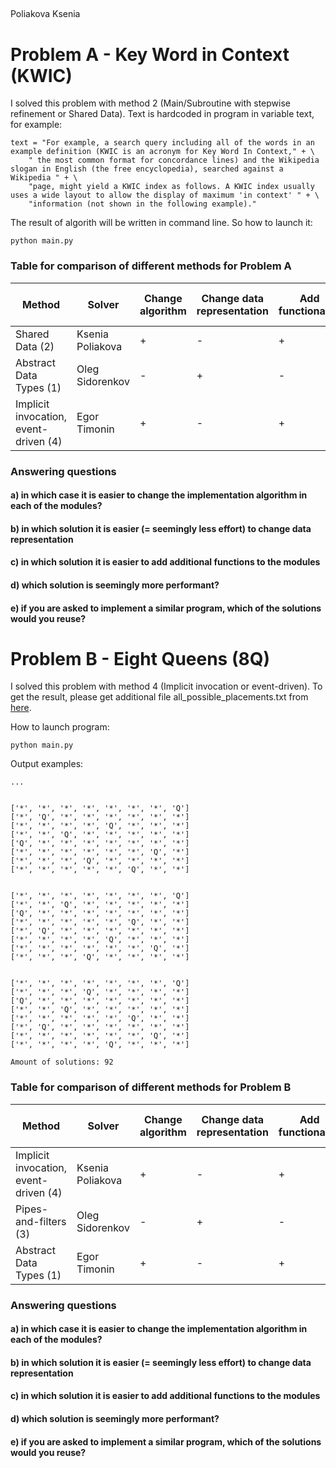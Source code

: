 ##
 Poliakova Ksenia

# Problem A - Key Word in Context (KWIC)

I solved this problem with method 2 (Main/Subroutine with stepwise refinement or Shared Data).
Text is hardcoded in program in variable text, for example:

```
text = "For example, a search query including all of the words in an example definition (KWIC is an acronym for Key Word In Context," + \
    " the most common format for concordance lines) and the Wikipedia slogan in English (the free encyclopedia), searched against a Wikipedia " + \
    "page, might yield a KWIC index as follows. A KWIC index usually uses a wide layout to allow the display of maximum 'in context' " + \
    "information (not shown in the following example)."
```

The result of algorith will be written in command line. So how to launch it:
```
python main.py
```

### Table for comparison of different methods for Problem A

| Method                                       | Solver           | Change algorithm | Change data representation | Add functionality | Seem more performance | Ease of reuse |
|----------------------------------------------|------------------|------------------|----------------------------|-------------------|-----------------------|---------------|
| Shared Data (2)                              | Ksenia Poliakova | +                | -                          | +                 | +                     | -             |
| Abstract Data Types (1)                      | Oleg Sidorenkov  | -                | +                          | -                 | -                     | +             |
| Implicit invocation, event-driven (4)        | Egor Timonin     | +                | -                          | +                 | +                     | -             |

### Answering questions

#### a) in which case it is easier to change the implementation algorithm in each of the modules? 
#### b) in which solution it is easier (= seemingly less effort) to change data representation
#### c) in which solution it is easier to add additional functions to the modules
#### d) which solution is seemingly more performant?
#### e) if you are asked to implement a similar program, which of the solutions would you reuse?

# Problem B - Eight Queens (8Q)

I solved this problem with method 4 (Implicit invocation or event-driven).
To get the result, please get additional file all_possible_placements.txt from [here](https://disk.yandex.com/d/kawmuTKwB37F3g).

How to launch program:
```
python main.py
```

Output examples:
```
...


['*', '*', '*', '*', '*', '*', '*', 'Q']
['*', 'Q', '*', '*', '*', '*', '*', '*']
['*', '*', '*', '*', 'Q', '*', '*', '*']
['*', '*', 'Q', '*', '*', '*', '*', '*']
['Q', '*', '*', '*', '*', '*', '*', '*']
['*', '*', '*', '*', '*', '*', 'Q', '*']
['*', '*', '*', 'Q', '*', '*', '*', '*']
['*', '*', '*', '*', '*', 'Q', '*', '*']


['*', '*', '*', '*', '*', '*', '*', 'Q']
['*', '*', 'Q', '*', '*', '*', '*', '*']
['Q', '*', '*', '*', '*', '*', '*', '*']
['*', '*', '*', '*', '*', 'Q', '*', '*']
['*', 'Q', '*', '*', '*', '*', '*', '*']
['*', '*', '*', '*', 'Q', '*', '*', '*']
['*', '*', '*', '*', '*', '*', 'Q', '*']
['*', '*', '*', 'Q', '*', '*', '*', '*']


['*', '*', '*', '*', '*', '*', '*', 'Q']
['*', '*', '*', 'Q', '*', '*', '*', '*']
['Q', '*', '*', '*', '*', '*', '*', '*']
['*', '*', 'Q', '*', '*', '*', '*', '*']
['*', '*', '*', '*', '*', 'Q', '*', '*']
['*', 'Q', '*', '*', '*', '*', '*', '*']
['*', '*', '*', '*', '*', '*', 'Q', '*']
['*', '*', '*', '*', 'Q', '*', '*', '*']

Amount of solutions: 92
```

### Table for comparison of different methods for Problem B

| Method                                       | Solver           | Change algorithm | Change data representation | Add functionality | Seem more performance | Ease of reuse |
|----------------------------------------------|------------------|------------------|----------------------------|-------------------|-----------------------|---------------|
| Implicit invocation, event-driven (4)        | Ksenia Poliakova | +                | -                          | +                 | +                     | -             |
| Pipes-and-filters (3)                        | Oleg Sidorenkov  | -                | +                          | -                 | -                     | +             |
| Abstract Data Types (1)                      | Egor Timonin     | +                | -                          | +                 | +                     | -             |

### Answering questions

#### a) in which case it is easier to change the implementation algorithm in each of the modules? 
#### b) in which solution it is easier (= seemingly less effort) to change data representation
#### c) in which solution it is easier to add additional functions to the modules
#### d) which solution is seemingly more performant?
#### e) if you are asked to implement a similar program, which of the solutions would you reuse?
